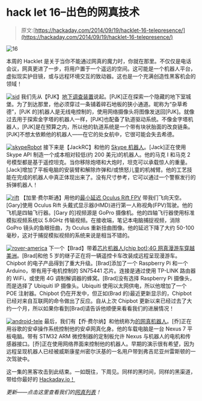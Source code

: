 # hack let 16–出色的网真技术

> 原文:[https://hackaday.com/2014/09/19/hacklet-16-telepresence/](https://hackaday.com/2014/09/19/hacklet-16-telepresence/)

![16](../Images/9c69b4fa10dc7b4394cef34c6d8f11b1.png)

本周的 Hacklet 是关于当你不能通过网真的魔力时，你就在那里。不仅仅是电话会议，网真更进了一步，将用户置于一个遥远的空间。这可能是一个机器人平台，虚拟现实护目镜，或与远程环境交互的致动器。这也是一个充满创造性黑客机会的领域！

[![sid](../Images/8f63de1c5b9564e801e57a1bd7d37a63.png)](http://hackaday.io/project/1198) 我们先从【PJK】[地下调查装置](http://hackaday.io/project/1198)说起。[PJK]正在探索一个隐藏的地下室城堡。为了到达那里，他必须穿过一条铺着碎石地板的狭小通道。昵称为“杂草希德”，[PJK 的]机器人是无线电控制的，使用网络摄像头将图像发送回[PJK]。就像过去用于探索金字塔的机器人一样，[PJK]也配备了轨道驱动系统。不像金字塔机器人，[PJK]是在预算之内，所以他的轨道系统是一个带有块状胎面的改良链条。[PJK]不想太依赖他的机器人——在它的处女航中，它很可能会失去希德。

[![skypeRobot](../Images/5c58647ed4e447c3e7dcbd60e3329770.png)](http://hackaday.io/project/957) 接下来是【JackRC】和他的 [Skype 机器人](http://hackaday.io/project/957)。[Jack]正在使用 Skype API 制造一个成本相对较低(约 200 美元)的机器人。他的马克 I 和马克 2 号模型都是基于遥控坦克。当你移除炮塔和大炮时，坦克可以承载惊人的重量。[Jack]增加了平板电脑的安装臂和解除炸弹和/或愤怒儿童的机械臂。他的工艺技能在完成的机器人中真正体现出来了。没有尺寸参考，它可以通过一个警察发行的拆弹机器人！

[![rift](../Images/928156d2c85e7e90c248cd23fe2be441.png)](http://hackaday.io/project/1513) 【加里·费尔斯通】用他的[最小延迟 Oculus Rift FPV](http://hackaday.io/project/1513) 带我们飞向天空。[Gary]使用 Oculus Rift 头戴式显示器(HMD)进行第一人称视角(FPV)驾驶。他的飞机是四轴飞行器。[Gary 的]视频源是 GoPro 摄像机。他的四轴飞行器使用标准模拟视频系统以 5.8GHz 传输视频。在接收端，笔记本电脑捕捉视频，消除 GoPro 镜头的鱼眼扭曲，为 Oculus 重新扭曲图像。他的延迟下降了大约 50-100 毫秒，这对于捕捉模拟视频的系统来说是相当不错的。

[![rover-america](../Images/80b6179b6573be33f1851e27f39da6c7.png)](http://hackaday.io/project/1926) 下一个【Brad】带着[芯片机器人(chip bot):4G 网真漫游车穿越美洲](http://hackaday.io/project/1926)。[Brad]和他 5 岁的继子正在将一辆遥控卡车改装成远程呈现漫游车。Chipbot 的电子产品得到了重大升级。[Brad]添加了一个 Raspberry Pi 和一个 Arduino，带有用于电机控制的 SN75441 芯片。连接是通过使用 TP-LINK 路由器的 WiFi，或使用 4G 调制解调器的蜂窝。[Brad]没有选择 Raspberry Pi 摄像头，而是选择了 Ubiquiti IP 摄像头。Ubiquiti 使用以太网供电，所以他增加了一个 POE 注射器。Chipbot 仍在开发中，但正如(Brad 的)最近更新显示的，Chipbot 已经对来自互联网的命令做出了反应。自从上次 Chipbot 更新以来已经过去了大约一个月，所以如果你看到[Brad]请告诉他顺便来看看我们的进展情况！

[![android-tele](../Images/086b1d6f22a40d68f9175cce0d77248b.png)](http://hackaday.io/project/2338) 最后，我们有【乔·费尔纳】和他统称为[的网真机器人](http://hackaday.io/project/2338)。[乔]正在用谷歌的安卓操作系统控制他的安卓网真化身。他的车载电脑是一台 Nexus 7 平板电脑。带有 STM32 ARM 微控制器的定制板允许 Nexus 与机器人的电机和传感器接口。[乔]正在使用网络界面来控制他的机器人。早期的演示很有希望，因为远程呈现机器人已经被威斯康星州密尔沃基的一名用户带到弗吉尼亚州雷斯顿的一次驾驶中。

这一集的黑客攻击到此结束。一如既往，下周见。同样的黑时间，同样的黑渠道，带给你最好的 [Hackaday.io！](hackaday.io)

*更新——点击这里查看我们的[网真列表](http://hackaday.io/list/3096-Telepresence-Technology)！*
